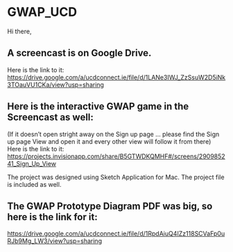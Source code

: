 # GWAP_UCD

Hi there,

## A screencast is on Google Drive.
Here is the link to it:
https://drive.google.com/a/ucdconnect.ie/file/d/1LANe3IWJ_ZzSsuW2D5iNk3TOauVU1CKa/view?usp=sharing


## Here is the interactive GWAP game in the Screencast as well:
(If it doesn’t open stright away on the Sign up page … please find the  Sign up page View and open it and every other view will follow it from there)
Here is the link to it:
https://projects.invisionapp.com/share/B5GTWDKQMHF#/screens/290985241_Sign_Up_View

The project was designed using Sketch Application for Mac. The project file is included as well.

## The GWAP Prototype Diagram PDF was big, so here is the link for it:
https://drive.google.com/a/ucdconnect.ie/file/d/1RpdAiuQ4IZz118SCVaFp0uRJb9Mg_LW3/view?usp=sharing

